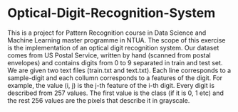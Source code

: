 # Optical-Digit-Recognition-System
This is a project for Pattern Recognition course in Data Science and Machine Learning master programme in NTUA.
The scope of this exercise is the implementation of an optical digit recognition system. Our dataset comes from US Postal Service, written by hand (scanned from postal envelopes) and contains digits from 0 to 9 separated in train and test set. We are given two text files (train.txt and text.txt). Each line corresponds to a sample-digit and each collumn corresponds to a features of the digit. For example, the value (i, j) is the j-th feature of the i-th digit. Every digit is described from 257 values. The first value is the class (if it is 0, 1 etc) and the rest 256 values are the pixels that describe it in grayscale.
